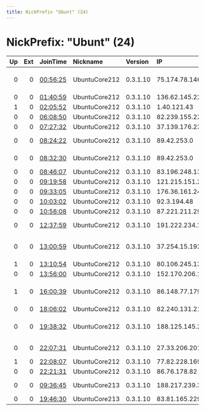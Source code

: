 ```yaml
---
title: NickPrefix "Ubunt" (24)
---
```


# NickPrefix: "Ubunt" (24)

|   Up |   Ext | JoinTime                                                                                            | Nickname      | Version   | IP              | AS                                       | CC   |   ORp |   Dirp | OS    | Contact   |   eFamMembers |
|-----:|------:|:----------------------------------------------------------------------------------------------------|:--------------|:----------|:----------------|:-----------------------------------------|:-----|------:|-------:|:------|:----------|--------------:|
|    0 |     0 | [00:56:25](https://metrics.torproject.org/rs.html#details/E41A03CA5C0D7D90ABB6E954D56AE79164129226) | UbuntuCore212 | 0.3.1.10  | 75.174.78.146   | Qwest Communications Company, LLC        | us   | 40540 |      0 | Linux | None      |             1 |
|    0 |     0 | [01:40:59](https://metrics.torproject.org/rs.html#details/4EDCF7B14DD8E3D4A4783839DB852FA48811598B) | UbuntuCore212 | 0.3.1.10  | 136.62.145.223  | Google Fiber Inc.                        | us   | 41057 |      0 | Linux | None      |             1 |
|    1 |     0 | [02:05:52](https://metrics.torproject.org/rs.html#details/5BF629174AC6948CA99E7D90777AD3701BEEF08F) | UbuntuCore212 | 0.3.1.10  | 1.40.121.43     | Microplex PTY LTD                        | au   | 43223 |      0 | Linux | None      |             1 |
|    0 |     0 | [06:08:50](https://metrics.torproject.org/rs.html#details/7E79F6038FF33C4567C17688AF5F1576B29DE51D) | UbuntuCore212 | 0.3.1.10  | 82.239.155.223  | Free SAS                                 | fr   | 38493 |      0 | Linux | None      |             1 |
|    0 |     0 | [07:27:32](https://metrics.torproject.org/rs.html#details/EE9C9CF3942C51D3563BCC90768060005609A43F) | UbuntuCore212 | 0.3.1.10  | 37.139.176.235  | LLC McLaut-Invest                        | ua   | 44511 |      0 | Linux | None      |             1 |
|    0 |     0 | [08:24:22](https://metrics.torproject.org/rs.html#details/FCB38DF43B5D8B415440B0720AE56E853DC8D634) | UbuntuCore212 | 0.3.1.10  | 89.42.253.0     | Liberty Global Operations B.V.           | ro   | 40607 |      0 | Linux | None      |             1 |
|    0 |     0 | [08:32:30](https://metrics.torproject.org/rs.html#details/C069AE02EE4899D08B8475788F455A89D8A0D0AB) | UbuntuCore212 | 0.3.1.10  | 89.42.253.0     | Liberty Global Operations B.V.           | ro   | 32793 |      0 | Linux | None      |             1 |
|    0 |     0 | [08:46:07](https://metrics.torproject.org/rs.html#details/AA2E5955CC8D529D5E5C21DB9EACC6325E5B8B5D) | UbuntuCore212 | 0.3.1.10  | 83.196.248.132  | Orange                                   | fr   | 33009 |      0 | Linux | None      |             1 |
|    0 |     0 | [09:19:58](https://metrics.torproject.org/rs.html#details/CB20CFDF840B266992420C84EF6DEB6A8E0F59EF) | UbuntuCore212 | 0.3.1.10  | 121.215.151.241 | Telstra Pty Ltd                          | au   | 32921 |      0 | Linux | None      |             1 |
|    0 |     0 | [09:33:05](https://metrics.torproject.org/rs.html#details/C4E724DFDF15C54834A6B8CED4059105F9AAFE1F) | UbuntuCore212 | 0.3.1.10  | 176.36.161.247  | Lanet Network Ltd                        | ua   | 41259 |      0 | Linux | None      |             1 |
|    0 |     0 | [10:03:02](https://metrics.torproject.org/rs.html#details/97CB917C58D8E8C1DB40AD145D7D61D20C0ACE2D) | UbuntuCore212 | 0.3.1.10  | 92.3.194.48     | TalkTalk                                 | gb   | 44595 |      0 | Linux | None      |             1 |
|    0 |     0 | [10:56:08](https://metrics.torproject.org/rs.html#details/619E1D9073FC4AD1353188F9FA49EE4C05A9801A) | UbuntuCore212 | 0.3.1.10  | 87.221.211.29   | Orange Espagne SA                        | es   | 35763 |      0 | Linux | None      |             1 |
|    0 |     0 | [12:37:59](https://metrics.torproject.org/rs.html#details/4653DC5567B0668BB1C01850C89EACF209F31957) | UbuntuCore212 | 0.3.1.10  | 191.222.234.19  | Brasil Telecom S/A - Filial Distrito Fed | br   | 46137 |      0 | Linux | None      |             1 |
|    0 |     0 | [13:00:59](https://metrics.torproject.org/rs.html#details/B5BEE38D245B7848C5027F493A9549BC40AFE33E) | UbuntuCore212 | 0.3.1.10  | 37.254.15.192   | Esfahan Telecommunication Company P.J.S  | ir   | 33637 |      0 | Linux | None      |             1 |
|    1 |     0 | [13:10:54](https://metrics.torproject.org/rs.html#details/7995ECFF87939CC43D8C86694F3E840232009A5F) | UbuntuCore212 | 0.3.1.10  | 80.106.245.132  | OTEnet S.A.                              | gr   | 39607 |      0 | Linux | None      |             1 |
|    0 |     0 | [13:56:00](https://metrics.torproject.org/rs.html#details/C5ADE50E1F33ADA7D621B796CDC09EEBDA6D0E9A) | UbuntuCore212 | 0.3.1.10  | 152.170.206.100 | CABLEVISION S.A.                         | ar   | 39521 |      0 | Linux | None      |             1 |
|    1 |     0 | [16:00:39](https://metrics.torproject.org/rs.html#details/48F0765CB3577A9018562FF9D90A8AF520E4432B) | UbuntuCore212 | 0.3.1.10  | 86.148.77.179   | British Telecommunications PLC           | gb   | 34075 |      0 | Linux | None      |             1 |
|    0 |     0 | [18:06:02](https://metrics.torproject.org/rs.html#details/55D5059F86FBC1E219E692C360FE617AA416741E) | UbuntuCore212 | 0.3.1.10  | 82.240.131.211  | Free SAS                                 | fr   | 38529 |      0 | Linux | None      |             1 |
|    0 |     0 | [19:38:32](https://metrics.torproject.org/rs.html#details/F0479400BF7A7ACEFE0425C0C2C1CBE357CF81AB) | UbuntuCore212 | 0.3.1.10  | 188.125.145.239 | Petrus Spolka z ograniczona odpowiedzial | pl   | 41381 |      0 | Linux | None      |             1 |
|    0 |     0 | [22:07:31](https://metrics.torproject.org/rs.html#details/CCB6E49D8892FCDF4BC88011CA51EEF062A96C1F) | UbuntuCore212 | 0.3.1.10  | 27.33.206.201   | TPG Telecom Limited                      | au   | 35513 |      0 | Linux | None      |             1 |
|    1 |     0 | [22:08:07](https://metrics.torproject.org/rs.html#details/40E717D2DD37367249CA542125C7F9B25D0B842E) | UbuntuCore212 | 0.3.1.10  | 77.82.228.169   | Rostelecom                               | ru   | 41975 |      0 | Linux | None      |             1 |
|    0 |     0 | [22:21:31](https://metrics.torproject.org/rs.html#details/9B0DC57C5C78A88D50DF73C225F621FBEFF54B09) | UbuntuCore212 | 0.3.1.10  | 86.76.178.82    | SFR SA                                   | fr   | 43623 |      0 | Linux | None      |             1 |
|    0 |     0 | [09:36:45](https://metrics.torproject.org/rs.html#details/8F399E3835DD183E8E30FAFAE8B235AC59AF6B04) | UbuntuCore213 | 0.3.1.10  | 188.217.239.30  | Vodafone Italia S.p.A.                   | it   | 33925 |      0 | Linux | None      |             1 |
|    0 |     0 | [19:46:30](https://metrics.torproject.org/rs.html#details/24897C27286E84B87C810237B3727C28C1A1C8BE) | UbuntuCore213 | 0.3.1.10  | 83.81.165.229   | Ziggo                                    | nl   | 43907 |      0 | Linux | None      |             1 |
